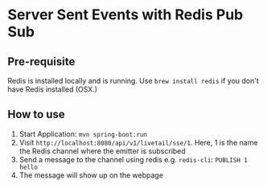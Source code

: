 # Server Sent Events with Redis Pub Sub

## Pre-requisite
Redis is installed locally and is running. Use `brew install redis` if you don't have Redis installed (OSX.)

## How to use
1. Start Application: `mvn spring-boot:run`
2. Visit `http://localhost:8080/api/v1/livetail/sse/1`. Here, 1 is the name the Redis channel where the emitter is subscribed
3. Send a message to the channel using redis e.g. `redis-cli`: `PUBLISH 1 hello`
4. The message will show up on the webpage